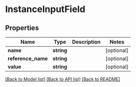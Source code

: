 # InstanceInputField

## Properties
Name | Type | Description | Notes
------------ | ------------- | ------------- | -------------
**name** | **string** |  | [optional] 
**reference_name** | **string** |  | [optional] 
**value** | **string** |  | [optional] 

[[Back to Model list]](../../README.md#documentation-for-models) [[Back to API list]](../../README.md#documentation-for-api-endpoints) [[Back to README]](../../README.md)

